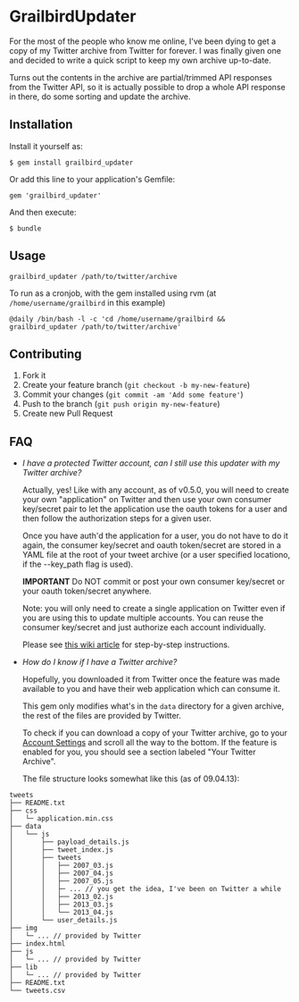 # GrailbirdUpdater

For the most of the people who know me online, I've been dying to get a copy of
my Twitter archive from Twitter for forever. I was finally given one and
decided to write a quick script to keep my own archive up-to-date.

Turns out the contents in the archive are partial/trimmed API responses from
the Twitter API, so it is actually possible to drop a whole API response in
there, do some sorting and update the archive.


## Installation

Install it yourself as:

    $ gem install grailbird_updater

Or add this line to your application's Gemfile:

    gem 'grailbird_updater'

And then execute:

    $ bundle

## Usage

```
grailbird_updater /path/to/twitter/archive
```

To run as a cronjob, with the gem installed using rvm (at `/home/username/grailbird` in this example)

```
@daily /bin/bash -l -c 'cd /home/username/grailbird && grailbird_updater /path/to/twitter/archive'
```

## Contributing

1. Fork it
2. Create your feature branch (`git checkout -b my-new-feature`)
3. Commit your changes (`git commit -am 'Add some feature'`)
4. Push to the branch (`git push origin my-new-feature`)
5. Create new Pull Request

## FAQ

* _I have a protected Twitter account, can I still use this updater with my Twitter archive?_

    Actually, yes! Like with any account, as of v0.5.0, you will need to create your own "application" on
    Twitter and then use your own consumer key/secret pair to let the application
    use the oauth tokens for a user and then follow the authorization steps for
    a given user.

    Once you have auth'd the application for a user, you do not have to do
    it again, the consumer key/secret and oauth token/secret are stored in a YAML file
    at the root of your tweet archive (or a user specified locationo, if the --key_path flag is used).

    __IMPORTANT__ Do NOT commit or post your own consumer key/secret or your oauth
    token/secret anywhere.

    Note: you will only need to create a single application on Twitter even if you
    are using this to update multiple accounts. You can reuse the consumer
    key/secret and just authorize each account individually.

    Please see [this wiki article](https://github.com/DeMarko/grailbird_updater/wiki/Authorizing-grailbird_updater) for step-by-step instructions.

* _How do I know if I have a Twitter archive?_

    Hopefully, you downloaded it from Twitter once the feature was made available
    to you and have their web application which can consume it.

    This gem only modifies what's in the `data` directory for a given archive,
    the rest of the files are provided by Twitter.

    To check if you can download a copy of your Twitter archive, go to your
    [Account Settings](https://twitter.com/settings/account) and scroll all
    the way to the bottom. If the feature is enabled for you, you should see
    a section labeled "Your Twitter Archive".

    The file structure looks somewhat like this (as of 09.04.13):


```
tweets
├── README.txt
├── css
│   └─ application.min.css
├── data
│   └── js
│       ├── payload_details.js
│       ├── tweet_index.js
│       ├── tweets
│       │   ├── 2007_03.js
│       │   ├── 2007_04.js
│       │   ├── 2007_05.js
│       │   ├─ ... // you get the idea, I've been on Twitter a while
│       │   ├── 2013_02.js
│       │   ├── 2013_03.js
│       │   └── 2013_04.js
│       └── user_details.js
├── img
│   └─ ... // provided by Twitter
├── index.html
├── js
│   └─ ... // provided by Twitter
├── lib
│   └─ ... // provided by Twitter
├── README.txt
└── tweets.csv
```

